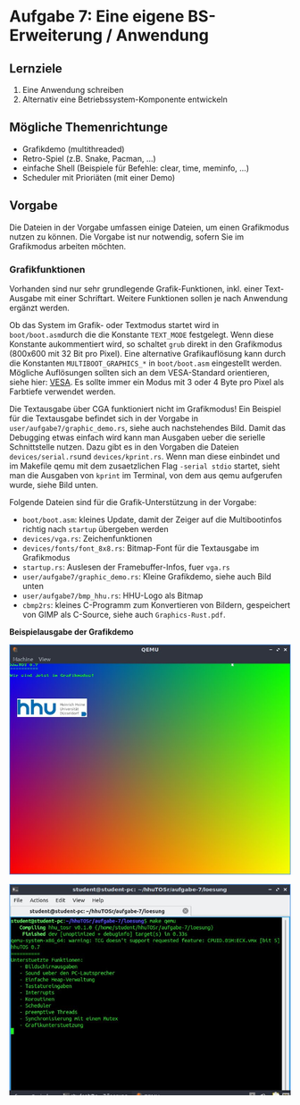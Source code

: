 # Aufgabe 7: Eine eigene BS-Erweiterung / Anwendung

## Lernziele
1. Eine Anwendung schreiben
2. Alternativ eine Betriebssystem-Komponente entwickeln

## Mögliche Themenrichtunge
- Grafikdemo (multithreaded)
- Retro-Spiel (z.B. Snake, Pacman, ...)
- einfache Shell (Beispiele für Befehle: clear, time, meminfo, ...) 
- Scheduler mit Prioriäten (mit einer Demo)


## Vorgabe
Die Dateien in der Vorgabe umfassen einige Dateien, um einen Grafikmodus nutzen zu können. Die Vorgabe ist nur notwendig, sofern Sie im Grafikmodus arbeiten möchten.

### Grafikfunktionen 
Vorhanden sind nur sehr grundlegende Grafik-Funktionen, inkl. einer Text-Ausgabe mit einer Schriftart. Weitere Funktionen sollen je nach Anwendung ergänzt werden. 

Ob das System im Grafik- oder Textmodus startet wird in `boot/boot.asm`durch die die Konstante `TEXT_MODE` festgelegt. Wenn diese Konstante aukommentiert wird, so schaltet `grub` direkt in den Grafikmodus (800x600 mit 32 Bit pro Pixel). Eine alternative Grafikauflösung kann durch die Konstanten `MULTIBOOT_GRAPHICS_*` in  `boot/boot.asm` eingestellt werden. Mögliche Auflösungen sollten sich an dem VESA-Standard orientieren, siehe hier: [VESA](https://en.wikipedia.org/wiki/VESA_BIOS_Extensions). Es sollte immer ein Modus mit 3 oder 4 Byte pro Pixel als Farbtiefe verwendet werden.

Die Textausgabe über CGA funktioniert nicht im Grafikmodus! Ein Beispiel für die Textausgabe befindet sich in der Vorgabe in `user/aufgabe7/graphic_demo.rs`, siehe auch nachstehendes Bild. 
Damit das Debugging etwas einfach wird kann man Ausgaben ueber die serielle Schnittstelle nutzen. Dazu gibt es in den Vorgaben die Dateien `devices/serial.rs`und `devices/kprint.rs`. 
Wenn man diese einbindet und im Makefile qemu mit dem zusaetzlichen Flag `-serial stdio` startet, sieht man die Ausgaben von `kprint` im Terminal, von dem aus qemu aufgerufen wurde, siehe Bild unten.

Folgende Dateien sind für die Grafik-Unterstützung in der Vorgabe:
- `boot/boot.asm`: kleines Update, damit der Zeiger auf die Multibootinfos richtig nach `startup` übergeben werden
- `devices/vga.rs`: Zeichenfunktionen
- `devices/fonts/font_8x8.rs`: Bitmap-Font für die Textausgabe im Grafikmodus
- `startup.rs`: Auslesen der Framebuffer-Infos, fuer `vga.rs`
- `user/aufgabe7/graphic_demo.rs`: Kleine Grafikdemo, siehe auch Bild unten
- `user/aufgabe7/bmp_hhu.rs`: HHU-Logo als Bitmap
- `cbmp2rs`: kleines C-Programm zum Konvertieren von Bildern, gespeichert von GIMP als C-Source, siehe auch `Graphics-Rust.pdf`.


**Beispielausgabe der Grafikdemo**

![GD](https://github.com/hhu-bsinfo/hhuTOSr/blob/aufgabe-7/img/graphic.jpg)


![COM](https://github.com/hhu-bsinfo/hhuTOSr/blob/aufgabe-7/img/serial.jpg)
